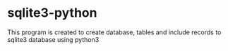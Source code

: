 # sqlite3-python
This program is created to create database, tables and include records to sqlite3 database using python3
